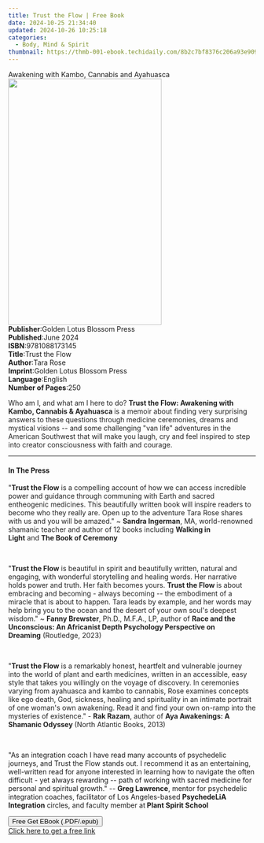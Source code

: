 ```yaml
---
title: Trust the Flow | Free Book
date: 2024-10-25 21:34:40
updated: 2024-10-26 10:25:18
categories:
  - Body, Mind & Spirit
thumbnail: https://thmb-001-ebook.techidaily.com/8b2c7bf8376c206a93e9094a22007f5ebc08f0bdba25a05b648916cc404c0780.jpg
---
```

<main id="book-container">
  <div class="flex flex-col">
    <div class="book-brief flex-1 py-6 px-4 sm:p-6 md:py-10 md:px-8">
      <!-- brief-->
      <div class="book-brief-main">
        Awakening with Kambo, Cannabis and Ayahuasca
      </div>
    </div>
    <div
      class="book-meta-info flex-1 grid gap-4 col-start-1 col-end-3 row-start-1 sm:mb-6 sm:grid-cols-4 lg:gap-6 lg:col-start-2 lg:row-end-6 lg:row-span-6 lg:mb-0"
    >
      <div
        class="book-meta-info-left place-content-center mt-4 p-4 text-sm leading-6 col-start-2 col-span-2 dark:text-slate-400"
      >
        <img
          class="w-full h-500 object-cover rounded-lg sm:h-255 sm:col-span-2 lg:col-span-full"
          src="https://img-001-ebook.techidaily.com/78ba5a02347f84a5ac4095d13ffd84100b6d73e856ddd0d1039bad7c7bbb20d8.jpg"
          alt=""
          width="312"
          height="500"
        />
      </div>
      <div
        class="book-meta-info-right mt-2 col-start-1 row-start-2 col-span-3 self-center"
      >
        <!-- meta data  -->
        <div class="flex flex-col px-4 md:px-8">
          <div class="flex-1">
            <strong>Publisher</strong>:<span class="px-2"
              >Golden Lotus Blossom Press</span
            >
          </div>
          <div class="flex-1">
            <strong>Published</strong>:<span class="px-2">June 2024</span>
          </div>
          <div class="flex-1">
            <strong>ISBN</strong>:<span class="px-2">9781088173145</span>
          </div>
          <div class="flex-1">
            <strong>Title</strong>:<span class="px-2">Trust the Flow</span>
          </div>
          <div class="flex-1">
            <strong>Author</strong>:<span class="px-2">Tara Rose</span>
          </div>
          <div class="flex-1">
            <strong>Imprint</strong>:<span class="px-2"
              >Golden Lotus Blossom Press</span
            >
          </div>
          <div class="flex-1">
            <strong>Language</strong>:<span class="px-2">English</span>
          </div>
          <div class="flex-1">
            <strong>Number of Pages</strong>:<span class="px-2">250</span>
          </div>
        </div>
      </div>
    </div>
    <div class="book-description flex-1 py-6 px-4 sm:p-6 md:py-10 md:px-8">
      <div class="book-description-main">
        <div accordion-content="" id="description">
          <p>
            <span style="color: rgb(34, 34, 34)"
              >Who am I, and what am I here to do?&nbsp;</span
            ><strong style="color: rgb(34, 34, 34)"
              >Trust the Flow: Awakening with Kambo, Cannabis &amp;
              Ayahuasca&nbsp;</strong
            ><span style="color: rgb(34, 34, 34)"
              >is a memoir about finding very surprising answers to these
              questions through medicine ceremonies, dreams and mystical visions
              -- and some challenging "van life" adventures in the American
              Southwest that will make you laugh, cry and feel inspired to step
              into creator consciousness with faith and
              courage.&nbsp;&nbsp;</span
            >
          </p>
        </div>
      </div>
    </div>
    <div class="book-excerpts flex-1 py-6 px-4 sm:p-6 md:py-10 md:px-8">
      <!-- excerpts-->
      <div class="book-excerpts-main">
        <hr />
        <h4 class="placeholder placeholder-heading">
          <span>In The Press</span>
        </h4>
        <p></p>
        <p>
          <span style="color: rgba(34, 34, 34, 1)">"</span
          ><strong style="color: rgba(34, 34, 34, 1)">Trust the Flow</strong
          ><span style="color: rgba(34, 34, 34, 1)"
            >&nbsp;is a compelling account of how we can access incredible power
            and guidance through communing with Earth and sacred entheogenic
            medicines. This beautifully written book will inspire readers to
            become who they really are. Open up to the adventure Tara Rose
            shares with us and you will be amazed." ~&nbsp;</span
          ><strong style="color: rgba(34, 34, 34, 1)">Sandra Ingerman</strong
          ><span style="color: rgba(34, 34, 34, 1)"
            >, MA, world-renowned shamanic teacher and author of 12 books
            including&nbsp;</span
          ><strong style="color: rgba(34, 34, 34, 1)">Walking in Light</strong
          ><span style="color: rgba(34, 34, 34, 1)">&nbsp;and&nbsp;</span
          ><strong style="color: rgba(34, 34, 34, 1)"
            >The Book of Ceremony</strong
          >
        </p>
        <p><br /></p>
        <p>
          "<strong style="color: rgba(34, 34, 34, 1)">Trust the Flow</strong
          ><span style="color: rgba(34, 34, 34, 1)"
            >&nbsp;is beautiful in spirit and beautifully written, natural and
            engaging, with wonderful storytelling and healing words. Her
            narrative holds power and truth. Her faith becomes
            yours.&nbsp;</span
          ><strong style="color: rgba(34, 34, 34, 1)"
            >Trust the Flow&nbsp;</strong
          ><span style="color: rgba(34, 34, 34, 1)"
            >is about embracing and becoming - always becoming -- the embodiment
            of a miracle that is about to happen. Tara leads by example, and her
            words may help bring you to the ocean and the desert of your own
            soul's deepest wisdom." ~&nbsp;</span
          ><strong style="color: rgba(34, 34, 34, 1)">Fanny Brewster</strong
          ><span style="color: rgba(34, 34, 34, 1)"
            >, Ph.D., M.F.A., LP, author of&nbsp;</span
          ><strong style="color: rgba(34, 34, 34, 1)"
            >Race and the Unconscious:&nbsp;An Africanist Depth Psychology
            Perspective on Dreaming</strong
          ><span style="color: rgba(34, 34, 34, 1)"
            >&nbsp;(Routledge, 2023)</span
          >
        </p>
        <p><br /></p>
        <p>
          <span style="color: rgba(34, 34, 34, 1)">"</span
          ><strong style="color: rgba(34, 34, 34, 1)">Trust the Flow</strong
          ><span style="color: rgba(34, 34, 34, 1)"
            >&nbsp;is a remarkably honest, heartfelt and vulnerable journey into
            the world of plant and earth medicines, written in an accessible,
            easy style that takes you willingly on the voyage of discovery. In
            ceremonies varying from ayahuasca and kambo to cannabis, Rose
            examines concepts like ego death, God, sickness, healing and
            spirituality in an intimate portrait of one woman's own awakening.
            Read it and find your own on-ramp into the mysteries of existence."
            -&nbsp;</span
          ><strong style="color: rgba(34, 34, 34, 1)">Rak Razam</strong
          ><span style="color: rgba(34, 34, 34, 1)">, author of&nbsp;</span
          ><strong style="color: rgba(34, 34, 34, 1)"
            >Aya Awakenings: A Shamanic Odyssey&nbsp;</strong
          ><span style="color: rgba(34, 34, 34, 1)"
            >(North Atlantic Books, 2013)</span
          >
        </p>
        <p><br /></p>
        <p>
          "As an integration coach I have read many accounts of psychedelic
          journeys, and Trust the Flow stands out. I recommend it as an
          entertaining, well-written read for anyone interested in learning how
          to navigate the often difficult - yet always rewarding -- path of
          working with sacred medicine for personal and spiritual growth."
          --&nbsp;<strong>Greg&nbsp;Lawrence</strong>, mentor for psychedelic
          integration coaches, facilitator of Los Angeles-based
          <strong>PsychedeLiA Integration</strong> circles, and faculty member
          at<strong> Plant Spirit School&nbsp;&nbsp;</strong>
        </p>
        <p></p>
      </div>
    </div>
    <div
      class="book-about-author flex-1 py-6 px-4 sm:p-6 md:py-10 md:px-8"
    ></div>
    <div class="book-free-get flex-1 py-6 px-4 sm:p-6 md:py-10 md:px-8">
      <button
        id="btn-free-get"
        class="bg-blue-500 hover:bg-blue-700 text-white font-bold py-2 px-4 rounded"
      >
        Free Get EBook (.PDF/.epub)
      </button>
      <div id="countdown-display" class="px-2 text-lg mt-2"></div>
      <a
        id="free-link"
        class="hidden bg-blue-500 hover:bg-blue-700 text-white font-bold py-2 px-4 rounded"
        href="https://www.ebooks.com/en-us/book/211383486/trust-the-flow/tara-rose/"
        target="_blank"
        >Click here to get a free link</a
      >
    </div>
    <script>
      let countdownTime = 0;
      let countdownInterval = null;
      document
        .getElementById('btn-free-get')
        .addEventListener('click', startCountdown);
      function startCountdown() {
        countdownTime = new Date().getTime() + 60000 * 3;
        countdownInterval = setInterval(updateCountdown, 1000);
        document.getElementById('btn-free-get').disabled = true;
        document
          .getElementById('btn-free-get')
          .classList.add('bg-gray-500', 'cursor-not-allowed');
      }
      function updateCountdown() {
        let currentTime = new Date().getTime();
        let timeLeft = countdownTime - currentTime;
        let secondsLeft = Math.floor(timeLeft / 1000);
        document.getElementById('countdown-display').innerHTML =
          `Remaining time: ${secondsLeft} seconds.`;
        if (secondsLeft <= 0) {
          clearInterval(countdownInterval);
          document.getElementById('btn-free-get').classList.add('hidden');
          document.getElementById('free-link').classList.remove('hidden');
          document.getElementById('countdown-display').innerHTML = '';
        }
      }
    </script>
  </div>
</main>
